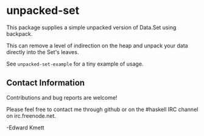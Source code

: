 unpacked-set
==

This package supplies a simple unpacked version of Data.Set using backpack.

This can remove a level of indirection on the heap and unpack your data directly into the Set's leaves.

See `unpacked-set-example` for a tiny example of usage.

Contact Information
-------------------

Contributions and bug reports are welcome!

Please feel free to contact me through github or on the #haskell IRC channel on irc.freenode.net.

-Edward Kmett
